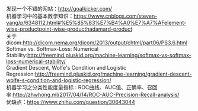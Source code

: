 发现一个不错的网站：http://goalkicker.com/<br>
机器学习中的基本数学知识：https://www.cnblogs.com/steven-yang/p/6348112.html#%E5%85%83%E7%B4%A0%E7%A7%AFelement-wise-productpoint-wise-producthadamard-product<br>
关于dicom:http://dicom.nema.org/dicom/2013/output/chtml/part06/PS3.6.html<br>
Softmax vs. Softmax-Loss: Numerical Stability:http://freemind.pluskid.org/machine-learning/softmax-vs-softmax-loss-numerical-stability/<br>
Gradient Descent, Wolfe's Condition and Logistic Regression:http://freemind.pluskid.org/machine-learning/gradient-descent-wolfe-s-condition-and-logistic-regression/<br>
机器学习之分类性能度量指标 : ROC曲线、AUC值、正确率、召回率:http://zhwhong.ml/2017/04/14/ROC-AUC-Precision-Recall-analysis/<br>
优缺点：https://www.zhihu.com/question/30643044<br>
